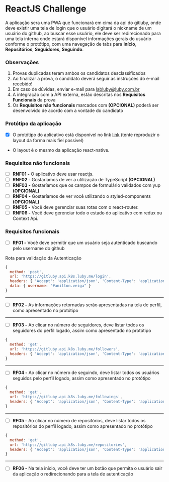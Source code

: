 # ReactJS Challenge

A aplicação sera uma PWA que funcionará em cima da api do gitluby, onde deve existir uma tela de login que o usuário digitará o nickname de um usuário do github, ao buscar esse usuário, ele deve ser redirecionado para uma tela interna onde estará disponível informações gerais do usuário conforme o protótipo, com uma navegação de tabs para **Início**, **Repositórios**, **Seguidores**, **Seguindo**.

### Observações
1. Provas duplicadas teram ambos os candidatos desclassificados
2. Ao finalizar a prova, o candidato deverá seguir as instruções do e-mail recebido!
3. Em caso de dúvidas, enviar e-mail para labluby@luby.com.br
4. A integração com a API externa, estão descritas nos **Requisitos Funcionais** da prova
5. Os **Requisitos não funcionais** marcados com **(OPCIONAL)** poderá ser desenvolvido de acordo com a vontade do candidato

### Protótipo da aplicação

- [x] O protótipo do aplicativo está disponível no link [link](https://xd.adobe.com/view/1798f30c-7746-444c-bffa-91b29835eef5-42cb/ 'Protótipo') (tente reproduzir o layout da forma mais fiel possível)
- O layout é o mesmo da aplicação react-native.

### Requisitos não funcionais

- [ ] **RNF01 -** O aplicativo deve usar reactjs.
- [ ] **RNF02 -** Gostaríamos de ver a utilização de TypeScript **(OPCIONAL)**
- [ ] **RNF03 -** Gostaríamos que os campos de formulário validados com yup **(OPCIONAL)**
- [ ] **RNF04 -** Gostaríamos de ver você utilizando o styled-components **(OPCIONAL)**
- [ ] **RNF05 -** Você deve gerenciar suas rotas com o react-router.
- [ ] **RNF06 -** Você deve gerenciar todo o estado do aplicativo com redux ou Context Api.

### Requisitos funcionais

- [ ] **RF01 -** Você deve permitir que um usuário seja autenticado buscando pelo username do github

Rota para validação da Autenticação
```javascript
{
  method: 'post',
  url: 'https://gitluby.api.k8s.luby.me/login',
  headers: { 'Accept': 'application/json', 'Content-Type': 'application/json' },
  data: { username: "#anilton.veiga" }
}
```
---

- [ ] **RF02 -** As informações retornadas serão apresentadas na tela de perfil, como apresentado no protótipo 

---

- [ ] **RF03 -** Ao clicar no número de seguidores, deve listar todos os seguidores do perfil logado, assim como apresentado no protótipo
```javascript
{
  method: 'get',
  url: 'https://gitluby.api.k8s.luby.me/followers',
  headers: { 'Accept': 'application/json', 'Content-Type': 'application/json' }
}
```
---

- [ ] **RF04 -** Ao clicar no número de seguindo, deve listar todos os usuários seguidos pelo perfil logado, assim como apresentado no protótipo
```javascript
{
  method: 'get',
  url: 'https://gitluby.api.k8s.luby.me/followings',
  headers: { 'Accept': 'application/json', 'Content-Type': 'application/json' }
}
```
---

- [ ] **RF05 -** Ao clicar no número de repositórios, deve listar todos os repositórios do perfil logado, assim como apresentado no protótipo
```javascript
{
  method: 'get',
  url: 'https://gitluby.api.k8s.luby.me/repositories',
  headers: { 'Accept': 'application/json', 'Content-Type': 'application/json' }
}
```
---

- [ ] **RF06 -** Na tela início, você deve ter um botão que permita o usuário sair da aplicação o redirecionando para a tela de autenticação

